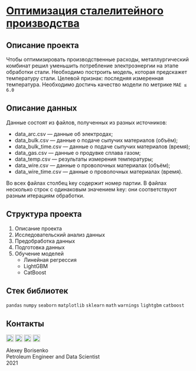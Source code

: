 # [Оптимизация сталелитейного производства](https://github.com/borisenko-ru/practicum_ds_data/blob/main/16_Metallurgy_final_project/16_Metallurgy_final_project.ipynb)

## Описание проекта

Чтобы оптимизировать производственные расходы, металлургический комбинат решил уменьшить потребление электроэнергии на этапе обработки стали. Необходимо построить модель, которая предскажет температуру стали. Целевой признак: последняя измеренная температура. Необходимо достичь качество модели по метрике `MAE ≤ 6.0`

## Описание данных

Данные состоят из файлов, полученных из разных источников:
  - data_arc.csv — данные об электродах;
  - data_bulk.csv — данные о подаче сыпучих материалов (объём);
  - data_bulk_time.csv — данные о подаче сыпучих материалов (время);
  - data_gas.csv — данные о продувке сплава газом;
  - data_temp.csv — результаты измерения температуры;
  - data_wire.csv — данные о проволочных материалах (объём);
  - data_wire_time.csv — данные о проволочных материалах (время).

Во всех файлах столбец key содержит номер партии. В файлах несколько строк с одинаковым значением key: они соответствуют разным итерациям обработки.

## Структура проекта

1. Описание проекта
2. Исследовательский анализ данных
3. Предобработка данных
4. Подготовка данных
5. Обучение моделей
    - Линейная регрессия
    - LightGBM
    - CatBoost

## Стек библиотек
`pandas` `numpy` `seaborn` `matplotlib` `sklearn` `math` `warnings` `lightgbm` `catboost`

## Контакты

[<img align="center" src="https://image.flaticon.com/icons/png/512/1384/1384088.png" width="20" />](https://www.linkedin.com/in/borisenkoru/) 
[<img align="center" src="https://image.flaticon.com/icons/png/512/1051/1051360.png" width="20" />](https://www.facebook.com/borisenko.ru/)
[<img align="center" src="https://image.flaticon.com/icons/png/512/1384/1384031.png" width="20" />](https://www.instagram.com/borisenko_ru/)
[<img align="center" src="https://image.flaticon.com/icons/png/512/2111/2111812.png" width="20" />](https://t.me/borisenko_ru)

Alexey Borisenko \
Petroleum Engineer and Data Scientist \
2021
